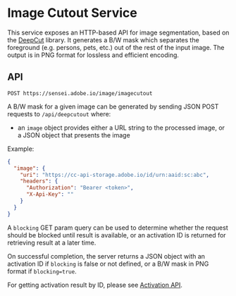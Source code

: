 # Image Cutout Service

This service exposes an HTTP-based API for image segmentation, based on the [DeepCut](https://git.corp.adobe.com/zlin/deepcut) library. It generates a B/W mask which separates the foreground (e.g. persons, pets, etc.) out of the rest of the input image. The output is in PNG format for lossless and efficient encoding.

## API

`POST https://sensei.adobe.io/image/imagecutout`

A B/W mask for a given image can be generated by sending JSON POST requests to `/api/deepcutout` where:

* an `image` object provides either a URL string to the processed image, or a JSON object that presents the image

Example:

```json
{
  "image": {
    "uri": "https://cc-api-storage.adobe.io/id/urn:aaid:sc:abc",
    "headers": {
      "Authorization": "Bearer <token>",
      "X-Api-Key": ""
    }
  }
}
```

A `blocking` GET param query can be used to determine whether the request should be blocked until result is available, or an activation ID is returned for retrieving result at a later time.

On successful completion, the server returns a JSON object with an activation ID if `blocking` is false or not defined, or a B/W mask in PNG format if `blocking=true`.

For getting activation result by ID, please see [Activation API](activation.md).
